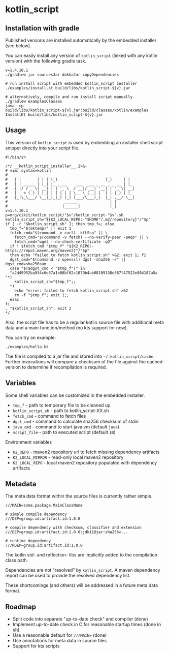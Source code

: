 # kotlin_script


## Installation with gradle

Published versions are installed automatically by the embedded installer
 (see below).
 
You can easily install any version of `kotlin_script` (linked with any 
 kotlin version) with the following gradle task.
 
```
v=1.4.10.1
./gradlew jar sourcesJar dokkaJar copyDependencies

# run install script with embedded kotlin_script installer
./examples/install.kt build/libs/kotlin_script-${v}.jar

# alternatively, compile and run install script manually
./gradlew examplesClasses
java -cp build/libs/kotlin_script-${v}.jar:build/classes/kotlin/examples InstallKt build/libs/kotlin_script-${v}.jar
```


## Usage

This version of `kotlin_script` is used by embedding
 an installer shell script snippet directly into your script file. 

```Sh
#!/bin/sh

/*/ __kotlin_script_installer__ 2>&-
# vim: syntax=kotlin
#    _         _   _ _                       _       _
#   | |       | | | (_)                     (_)     | |
#   | | _____ | |_| |_ _ __    ___  ___ _ __ _ _ __ | |_
#   | |/ / _ \| __| | | '_ \  / __|/ __| '__| | '_ \| __|
#   |   < (_) | |_| | | | | | \__ \ (__| |  | | |_) | |_
#   |_|\_\___/ \__|_|_|_| |_| |___/\___|_|  |_| .__/ \__|
#                         ______              | |
#                        |______|             |_|
v=1.4.10.1
p=org/cikit/kotlin_script/"$v"/kotlin_script-"$v".sh
kotlin_script_sh="${K2_LOCAL_REPO:-"$HOME"/.m2/repository}"/"$p"
if [ -r "$kotlin_script_sh" ]; then tmp_f=; else
  tmp_f="$(mktemp)" || exit 1
  fetch_cmd="$(command -v curl) -kfLSso" || \
    fetch_cmd="$(command -v fetch) --no-verify-peer -aAqo" || \
    fetch_cmd="wget --no-check-certificate -qO"
  if ! $fetch_cmd "$tmp_f" "${K2_REPO:-https://repo1.maven.org/maven2}"/"$p"
  then echo "failed to fetch kotlin_script.sh" >&2; exit 1; fi
  dgst_cmd="$(command -v openssl) dgst -sha256 -r" || dgst_cmd=sha256sum
  case "$($dgst_cmd < "$tmp_f")" in
  "a2d49952ba934c6e37a1e08bf02c1079b4ab08109138e587f47522e804187a5a "*)
    kotlin_script_sh="$tmp_f";;
  *)
    echo "error: failed to fetch kotlin_script.sh" >&2
    rm -f "$tmp_f"; exit 1;;
  esac
fi
. "$kotlin_script_sh"; exit 2
*/
```

Also, the script file has to be a regular kotlin source file with
additional meta data and a main function/method (no kts support for now).

You can try an example:

```
./examples/hello.kt
```

The file is compiled to a jar file and stored into `~/.kotlin_script/cache`. 
Further invocations will compare a checksum of the file against the cached 
version to determine if recompilation is required.


## Variables

Some shell variables can be customized in the embedded installer.

* `tmp_f` - path to temporary file to be cleaned up
* `kotlin_script_sh` - path to kotlin_script-XX.sh
* `fetch_cmd` - command to fetch files
* `dgst_cmd` - command to calculate sha256 checksum of stdin
* `java_cmd` - command to start java vm (default `java`)
* `script_file` - path to executed script (default `$0`)

Environment variables

* `K2_REPO` - maven2 repository url to fetch missing dependency artifacts
* `K2_LOCAL_MIRROR` - read-only local maven2 repository
* `K2_LOCAL_REPO` - local maven2 repository populated with dependency artifacts

## Metadata

The meta data format within the source files is currently rather simple. 

```
///MAIN=some.package.MainClassName

# simple compile dependency
///DEP=group.id:artifact.id:1.0.0

# compile dependency with checksum, classifier and extension
///DEP=group.id:artifact.id:1.0.0:jdk11@jar:sha256=...

# runtime dependency
///RDEP=group.id:artifact.id:1.0.0
```

The kotlin std- and reflection- libs are implicitly added to the compilation
class path.

Dependencies are not "resolved" by `kotlin_script`. A maven dependency report 
can be used to provide the resolved dependency list.

These shortcomings (and others) will be addressed in a future meta data
format. 


## Roadmap

* Split code into separate "up-to-date check" and compiler (done)
* Implement up-to-date check in C for reasonable startup times (done in sh)
* Use a reasonable default for `///MAIN=` (done)
* Use annotations for meta data in source files
* Support for kts scripts
